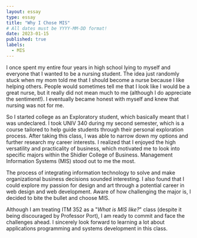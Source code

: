 ```yaml
---
layout: essay
type: essay
title: "Why I Chose MIS"
# All dates must be YYYY-MM-DD format!
date: 2023-01-15
published: true
labels:
  - MIS
---
```


I once spent my entire four years in high school lying to myself and everyone that I wanted to be a nursing student. The idea just randomly stuck when my mom told me that I should become a nurse because I like helping others. People would sometimes tell me that I look like I would be a great nurse, but it really did not mean much to me (although I do appreciate the sentiment!). I eventually became honest with myself and knew that nursing was not for me. 
    
So I started college as an Exploratory student, which basically meant that I was undeclared. I took UNIV 340 during my second semester, which is a course tailored to help guide students through their personal exploration process. After taking this class, I was able to narrow down my options and further research my career interests. I realized that I enjoyed the high versatility and practicality of business, which motivated me to look into specific majors within the Shidler College of Business. Management Information Systems (MIS) stood out to me the most. 
    
The process of integrating information technology to solve and make organizational business decisions sounded interesting. I also found that I could explore my passion for design and art through a potential career in web design and web development. Aware of how challenging the major is, I decided to bite the bullet and choose MIS. 
    
Although I am treating ITM 352 as a "*What is MIS like?*" class (despite it being discouraged by Professor Port), I am ready to commit and face the challenges ahead. I sincerely look forward to learning a lot about applications programming and systems development in this class.
